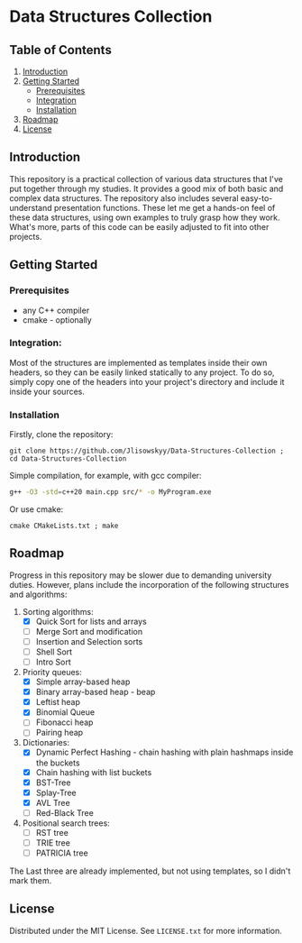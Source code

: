 # Data Structures Collection

## Table of Contents
1. [Introduction](#introduction)
2. [Getting Started](#getting-started)
    - [Prerequisites](#prerequisites)
    - [Integration](#integration)
    - [Installation](#installation)
3. [Roadmap](#roadmap)
4. [License](#license)
## Introduction

This repository is a practical collection of various data structures that I've put together through my studies. 
It provides a good mix of both basic and complex data structures.
The repository also includes several easy-to-understand presentation functions.
These let me get a hands-on feel of these data structures, using own examples to truly grasp how they work.
What's more, parts of this code can be easily adjusted to fit into other projects.

## Getting Started

### Prerequisites

- any C++ compiler
- cmake - optionally

### Integration:

Most of the structures are implemented as templates inside their own headers,
so they can be easily linked statically to any project.
To do so, simply copy one of the headers into your project's directory and include it inside your sources.

### Installation

Firstly, clone the repository:

```shell
git clone https://github.com/Jlisowskyy/Data-Structures-Collection ; cd Data-Structures-Collection
```

Simple compilation, for example, with gcc compiler:

```sh
g++ -O3 -std=c++20 main.cpp src/* -o MyProgram.exe
```

Or use cmake:

```shell
cmake CMakeLists.txt ; make
```

## Roadmap

Progress in this repository may be slower due to demanding university duties.
However, plans include the incorporation of the following structures and algorithms:

1) Sorting algorithms:
    - [x] Quick Sort for lists and arrays
    - [ ] Merge Sort and modification
    - [ ] Insertion and Selection sorts
    - [ ] Shell Sort
    - [ ] Intro Sort
2) Priority queues:
    - [x] Simple array-based heap
    - [x] Binary array-based heap - beap
    - [x] Leftist heap
    - [x] Binomial Queue 
    - [ ] Fibonacci heap
    - [ ] Pairing heap
3) Dictionaries:
    - [x] Dynamic Perfect Hashing - chain hashing with plain hashmaps inside the buckets
    - [x] Chain hashing with list buckets
    - [x] BST-Tree
    - [x] Splay-Tree
    - [x] AVL Tree
    - [ ] Red-Black Tree
4) Positional search trees:
    - [ ] RST tree
    - [ ] TRIE tree
    - [ ] PATRICIA tree

The Last three are already implemented, but not using templates, so I didn't mark them.

## License

Distributed under the MIT License. See `LICENSE.txt` for more information.
